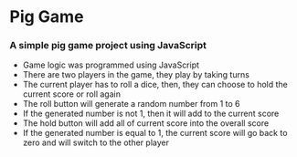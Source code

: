 # Pig Game
### A simple pig game project using JavaScript
- Game logic was programmed using JavaScript
- There are two players in the game, they play by taking turns
- The current player has to roll a dice, then, they can choose to hold the current score or roll again
- The roll button will generate a random number from 1 to 6
- If the generated number is not 1, then it will add to the current score
- The hold button will add all of current score into the overall score
- If the generated number is equal to 1, the current score will go back to zero and will switch to the other player
